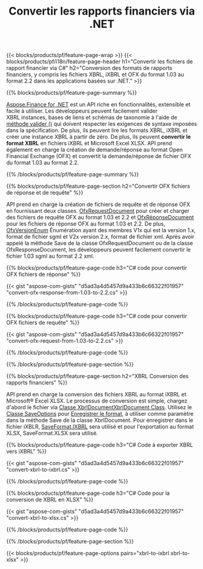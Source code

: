 ﻿---
title: Convertir les rapports financiers via .NET
url: /fr/net/conversion/
description:  Code C# pour convertir les rapports financiers dans les formats de fichier XBRL, iXBRL et OFX via la bibliothèque .NET.
---
{{< blocks/products/pf/feature-page-wrap >}}
{{< blocks/products/pf/i18n/feature-page-header h1="Convertir les fichiers de rapport financier via C#" h2="Conversion des formats de rapports financiers, y compris les fichiers XBRL, iXBRL et OFX du format 1.03 au format 2.2 dans les applications basées sur .NET." >}}

{{% blocks/products/pf/feature-page-summary %}}

[Aspose.Finance for .NET](https://products.aspose.com/finance/net/) est un API riche en fonctionnalités, extensible et facile à utiliser. Les développeurs peuvent facilement valider XBRL instances, bases de liens et schémas de taxonomie à l'aide de [méthode valider ()](https://apireference.aspose.com/finance/net/aspose.finance.xbrl/xbrlinstance/methods/validate) qui doivent respecter les exigences de syntaxe imposées dans la spécification. De plus, ils peuvent lire les formats XBRL, iXBRL et créer une instance XBRL à partir de zéro. De plus, ils peuvent **convertir le format XBRL** en fichiers iXBRL et Microsoft Excel XLSX. API prend également en charge la création de demande/réponse au format Open Financial Exchange (OFX) et convertit la demande/réponse de fichier OFX du format 1.03 au format 2.2.

{{% /blocks/products/pf/feature-page-summary %}}

{{% blocks/products/pf/feature-page-section h2="Convertir OFX fichiers de réponse et de requête" %}}

API prend en charge la création de fichiers de requête et de réponse OFX en fournissant deux classes. [OfxRequestDocument](https://apireference.aspose.com/finance/net/aspose.finance.ofx/ofxrequestdocument) pour créer et charger des fichiers de requête OFX au format 1.03 et 2.2 et [OfxRéponseDocument](https://apireference.aspose.com/finance/net/aspose.finance.ofx/ofxresponsedocument) pour les fichiers de réponse OFX au format 1.03 et 2.2. De plus, [OfxVersionEnum](https://apireference.aspose.com/finance/net/aspose.finance.ofx/ofxversionenum) Énumération ayant des membres V1x qui est la version 1.x, format de fichier sgml et V2x version 2.x, format de fichier xml. Après avoir appelé la méthode Save de la classe OfxRequestDocument ou de la classe OfxResponseDocument, les développeurs peuvent facilement convertir le fichier 1.03 sgml au format 2.2 xml.


{{% blocks/products/pf/feature-page-code h3="C# code pour convertir OFX fichiers de réponse" %}}

{{< gist "aspose-com-gists" "d5ad3a4d5457d9a433b6c66322f01957" "convert-ofx-response-from-1.03-to-2.2.cs" >}} 

{{% /blocks/products/pf/feature-page-code %}}

{{% blocks/products/pf/feature-page-code h3="C# code pour convertir OFX fichiers de requête" %}}

{{< gist "aspose-com-gists" "d5ad3a4d5457d9a433b6c66322f01957" "convert-ofx-request-from-1.03-to-2.2.cs" >}} 

{{% /blocks/products/pf/feature-page-code %}}

{{% /blocks/products/pf/feature-page-section %}}

{{% blocks/products/pf/feature-page-section h2="XBRL Conversion des rapports financiers" %}}

API prend en charge la conversion des fichiers XBRL au format iXBRL et Microsoft® Excel XLSX. Le processus de conversion est simple, chargez d'abord le fichier via [Classe XbrlDocumentXbrlDocument Class](https://apireference.aspose.com/finance/net/aspose.finance.xbrl/xbrldocument). Utilisez le [Classe SaveOptions](https://apireference.aspose.com/finance/net/aspose.finance.xbrl/saveoptions) pour [Enregistrer le format](https://apireference.aspose.com/finance/net/aspose.finance.xbrl/saveoptions/properties/saveformat), à utiliser comme paramètre dans la méthode Save de la classe XbrlDocument. Pour enregistrer dans le fichier iXBLR, [SaveFormat.IXBRL](https://apireference.aspose.com/finance/net/aspose.finance.xbrl/saveformat) sera utilisé et pour l'exportation au format XLSX, SaveFormat.XLSX sera utilisé.

{{% blocks/products/pf/feature-page-code h3="C# Code à exporter XBRL vers iXBRL" %}}

{{< gist "aspose-com-gists" "d5ad3a4d5457d9a433b6c66322f01957" "convert-xbrl-to-ixbrl.cs" >}} 

{{% /blocks/products/pf/feature-page-code %}}

{{% blocks/products/pf/feature-page-code h3="C# Code pour la conversion de XBRL en XLSX" %}}

{{< gist "aspose-com-gists" "d5ad3a4d5457d9a433b6c66322f01957" "convert-xbrl-to-xlsx.cs" >}} 

{{% /blocks/products/pf/feature-page-code %}}

{{% /blocks/products/pf/feature-page-section %}}

{{< blocks/products/pf/feature-page-options pairs="xbrl-to-ixbrl xbrl-to-xlsx" >}}